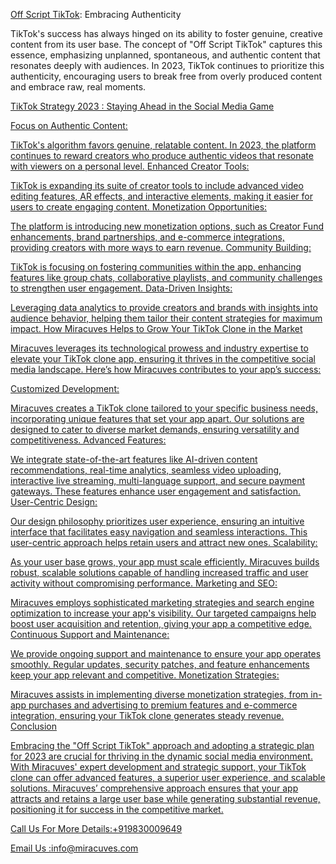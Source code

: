 <a href="https://miracuves.com/solutions/tiktok-clone/">Off Script TikTok</a>: Embracing Authenticity

TikTok's success has always hinged on its ability to foster genuine, creative content from its user base. The concept of "Off Script TikTok" captures this essence, emphasizing unplanned, spontaneous, and authentic content that resonates deeply with audiences. In 2023, TikTok continues to prioritize this authenticity, encouraging users to break free from overly produced content and embrace raw, real moments.

<a href="https://miracuves.com/product/tiktok-clone-script/">TikTok Strategy 2023 : Staying Ahead in the Social Media Game

Focus on Authentic Content:

TikTok's algorithm favors genuine, relatable content. In 2023, the platform continues to reward creators who produce authentic videos that resonate with viewers on a personal level.
Enhanced Creator Tools:

TikTok is expanding its suite of creator tools to include advanced video editing features, AR effects, and interactive elements, making it easier for users to create engaging content.
Monetization Opportunities:

The platform is introducing new monetization options, such as Creator Fund enhancements, brand partnerships, and e-commerce integrations, providing creators with more ways to earn revenue.
Community Building:

TikTok is focusing on fostering communities within the app, enhancing features like group chats, collaborative playlists, and community challenges to strengthen user engagement.
Data-Driven Insights:

Leveraging data analytics to provide creators and brands with insights into audience behavior, helping them tailor their content strategies for maximum impact.
How Miracuves Helps to Grow Your TikTok Clone in the Market

Miracuves leverages its technological prowess and industry expertise to elevate your TikTok clone app, ensuring it thrives in the competitive social media landscape. Here’s how Miracuves contributes to your app’s success:

Customized Development:

Miracuves creates a TikTok clone tailored to your specific business needs, incorporating unique features that set your app apart. Our solutions are designed to cater to diverse market demands, ensuring versatility and competitiveness.
Advanced Features:

We integrate state-of-the-art features like AI-driven content recommendations, real-time analytics, seamless video uploading, interactive live streaming, multi-language support, and secure payment gateways. These features enhance user engagement and satisfaction.
User-Centric Design:

Our design philosophy prioritizes user experience, ensuring an intuitive interface that facilitates easy navigation and seamless interactions. This user-centric approach helps retain users and attract new ones.
Scalability:

As your user base grows, your app must scale efficiently. Miracuves builds robust, scalable solutions capable of handling increased traffic and user activity without compromising performance.
Marketing and SEO:

Miracuves employs sophisticated marketing strategies and search engine optimization to increase your app's visibility. Our targeted campaigns help boost user acquisition and retention, giving your app a competitive edge.
Continuous Support and Maintenance:

We provide ongoing support and maintenance to ensure your app operates smoothly. Regular updates, security patches, and feature enhancements keep your app relevant and competitive.
Monetization Strategies:

Miracuves assists in implementing diverse monetization strategies, from in-app purchases and advertising to premium features and e-commerce integration, ensuring your TikTok clone generates steady revenue.
Conclusion

Embracing the "Off Script TikTok" approach and adopting a strategic plan for 2023 are crucial for thriving in the dynamic social media environment. With Miracuves' expert development and strategic support, your TikTok clone can offer advanced features, a superior user experience, and scalable solutions. Miracuves’ comprehensive approach ensures that your app attracts and retains a large user base while generating substantial revenue, positioning it for success in the competitive market.

 Call Us For More Details:+919830009649

Email Us :info@miracuves.com
